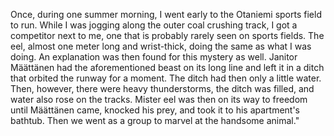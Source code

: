 
Once, during one summer morning, I went early to the Otaniemi sports field to run. While I was jogging along the outer coal crushing track, I got a competitor next to me, one that is probably rarely seen on sports fields. The eel, almost one meter long and wrist-thick, doing the same as what I was doing. An explanation was then found for this mystery as well. Janitor Määttänen had the aforementioned beast  on its long line and left it in a ditch that orbited the runway for a moment. The ditch had then only a little water. Then, however, there were heavy thunderstorms, the ditch was filled, and water also rose on the tracks. Mister eel was then on its way to freedom until Määttänen came, knocked his prey, and took it to his apartment's bathtub. Then we went as a group to marvel at the handsome animal."